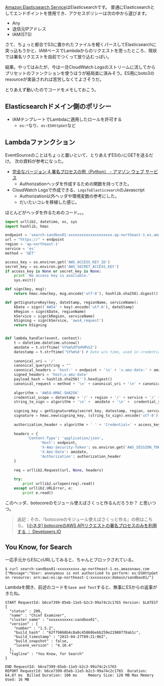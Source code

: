 
[Amazon Elasticsearch Service](https://aws.amazon.com/jp/elasticsearch-service/)はElasticsearchです。
普通にElasticsearchとしてエンドポイントを使用でき、アクセスポリシーは次の中から選びます。

- Any
- 送信元IPアドレス
- IAM(STS)

さて、ちょっと都合でS3に置かれたファイルを軽くパースしてElasticsearchに突っ込もうかと、IAMベースでLambdaからのリクエストを思ったところ、現状では署名リクエストを自前でつくって放り込むっぽい。

結果。やってはみたが、今は一旦CloudWatch Logsのストリームに流してからプリセットのファンクションを使うほうが結局楽に済みそう。ES用にboto3のresourceが実装されれば苦労しなくてよさそうだ。

とりあえず動いたのでコードをメモしておこう。

## Elasticsearchドメイン側のポリシー

- IAMテンプレートでLambdaに適用したロールを許可する
   - `es:*`なり、`es:ESHttpGet`など

## Lambdaファンクション

EventSourceのことはちょっと置いといて、とりあえずESの`/`にGETを送るだけ。
次の資料が参考になった。

- [完全なバージョン 4 署名プロセスの例（Python） - アマゾン ウェブ サービス](http://docs.aws.amazon.com/ja_jp/general/latest/gr/sigv4-signed-request-examples.html "完全なバージョン 4 署名プロセスの例（Python） - アマゾン ウェブ サービス")
    - Authorizationヘッダを作成するための関数を持ってきた。
- CloudWatch Logsで作成できる、`LogsToElasticsearch`のJavascript
    - Authorization以外ヘッダや環境変数の参考にした。
    - だいたいコレを移植した感じ。

ほとんどがヘッダを作るためのコード。。。

```function.py
import urllib2, datetime, os, sys
import hashlib, hmac

endpoint = 'search-sandbox01-xxxxxxxxxxxxxxxxxxxx.ap-northeast-1.es.amazonaws.com'
url = "https://" + endpoint
region = 'ap-northeast-1'
service = 'es'
method = 'GET'

access_key = os.environ.get('AWS_ACCESS_KEY_ID')
secret_key = os.environ.get('AWS_SECRET_ACCESS_KEY')
if access_key is None or secret_key is None:
    print 'No access key is available.'
    sys.exit()

def sign(key, msg):
    return hmac.new(key, msg.encode('utf-8'), hashlib.sha256).digest()

def getSignatureKey(key, dateStamp, regionName, serviceName):
    kDate = sign(('AWS4' + key).encode('utf-8'), dateStamp)
    kRegion = sign(kDate, regionName)
    kService = sign(kRegion, serviceName)
    kSigning = sign(kService, 'aws4_request')
    return kSigning


def lambda_handler(event, context):
    t = datetime.datetime.utcnow()
    amzdate = t.strftime('%Y%m%dT%H%M%SZ')
    datestamp = t.strftime('%Y%m%d') # Date w/o time, used in credential scope
    
    canonical_uri = '/'
    canonical_querystring = ""
    canonical_headers = 'host:' + endpoint + '\n' + 'x-amz-date:' + amzdate + '\n'
    signed_headers = 'host;x-amz-date'
    payload_hash = hashlib.sha256('').hexdigest()
    canonical_request = method + '\n' + canonical_uri + '\n' + canonical_querystring + '\n' + canonical_headers + '\n' + signed_headers + '\n' + payload_hash
    
    algorithm = 'AWS4-HMAC-SHA256'
    credential_scope = datestamp + '/' + region + '/' + service + '/' + 'aws4_request'
    string_to_sign = algorithm + '\n' +  amzdate + '\n' +  credential_scope + '\n' +  hashlib.sha256(canonical_request).hexdigest()
    
    signing_key = getSignatureKey(secret_key, datestamp, region, service)
    signature = hmac.new(signing_key, (string_to_sign).encode('utf-8'), hashlib.sha256).hexdigest()
    
    authorization_header = algorithm + ' ' + 'Credential=' + access_key + '/' + credential_scope + ', ' +  'SignedHeaders=' + signed_headers + ', ' + 'Signature=' + signature
    
    headers = {
          'Content-Type': 'application/json',
                'Host': endpoint,
                'X-Amz-Security-Token': os.environ.get('AWS_SESSION_TOKEN'),
                'X-Amz-Date': amzdate,
                'Authorization': authorization_header
    }
    
    req = urllib2.Request(url, None, headers)
    
    try:
        print urllib2.urlopen(req).read()
    except urllib2.URLError, e:
        print e.read()
```

このヘッダ、botocoreのモジュール使えばさくっと作るんだろうか？ と思いつつ。

> 追記：その、『botocoreのモジュール使えばさくっと作る』の例はこちら。
> [[小ネタ] botocoreのAWS APIリクエストの署名プロセスのみを利用する ｜ Developers.IO](http://dev.classmethod.jp/cloud/aws/botocore-signed-process/ "[小ネタ] botocoreのAWS APIリクエストの署名プロセスのみを利用する ｜ Developers.IO")


## You Know, for Search

一応手元からESにcURLしてみると、ちゃんとブロックされている。

```
$ curl search-sandbox01-xxxxxxxxxx.ap-northeast-1.es.amazonaws.com
{"Message":"User: anonymous is not authorized to perform: es:ESHttpGet on resource: arn:aws:es:ap-northeast-1:xxxxxxxxx:domain/sandbox01/"}
```

Lambdaを開き、前述のコードを`Save and Test`すると、無事にESからの返事がきたね。

```
START RequestId: b6ce7399-85eb-11e5-b2c3-99a74c2c1765 Version: $LATEST
{
  "status" : 200,
  "name" : "Chief Examiner",
  "cluster_name" : "xxxxxxxxxxx:sandbox01",
  "version" : {
    "number" : "1.5.2",
    "build_hash" : "62ff9868b4c8a0c45860bebb259e21980778ab1c",
    "build_timestamp" : "2015-04-27T09:21:06Z",
    "build_snapshot" : false,
    "lucene_version" : "4.10.4"
  },
  "tagline" : "You Know, for Search"
}

END RequestId: b6ce7399-85eb-11e5-b2c3-99a74c2c1765
REPORT RequestId: b6ce7399-85eb-11e5-b2c3-99a74c2c1765	Duration: 64.87 ms	Billed Duration: 100 ms 	Memory Size: 128 MB	Max Memory Used: 16 MB
```


